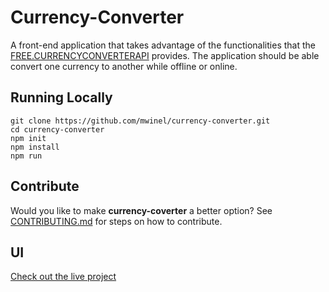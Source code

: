 # Currency-Converter

A front-end application that takes advantage of the functionalities that the [FREE.CURRENCYCONVERTERAPI](https://free.currencyconverterapi.com/) provides. The application should be able convert one currency to another while offline or online.

## Running Locally

```
git clone https://github.com/mwinel/currency-converter.git
cd currency-converter
npm init
npm install
npm run
```

## Contribute

Would you like to make **currency-coverter** a better option?
See [CONTRIBUTING.md](#) for steps on how to contribute.

## UI
[Check out the live project](#)
